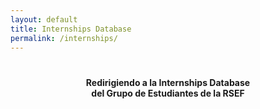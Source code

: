 ```yaml
---
layout: default
title: Internships Database
permalink: /internships/
---
```

<html>
<head>
    <title>HTML Redirect</title>
    <meta http-equiv="refresh"
        content="4; url = https://estudiantesrsef.vercel.app/" />
</head>
</html>

<div class="container">
  <div class="section">
  <h4 style="padding-top: 20px; padding-bottom: 20px;"><center>Redirigiendo a la Internships Database <br>del Grupo de Estudiantes de la RSEF</center></h4>
    <div class="progress">
      <div class="indeterminate"></div>
    </div>
  </div>
</div>

<!-- This code redirects from the file permalink to the site indicated in the <meta> container -->

<!-- This redirection is meant to provide a fixed link to the Group's Internships Database, no matter if the vercel link changes. In such case, we only need to modified the link contained in the <meta> tag -->
